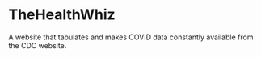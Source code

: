 # TheHealthWhiz
A website that tabulates and makes COVID data constantly available from the CDC website.
